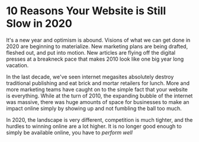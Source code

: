 # 10 Reasons Your Website is Still Slow in 2020

It's a new year and optimism is abound. Visions of what we can get done in 2020 are beginning to materialize. New marketing plans are being drafted, fleshed out, and put into motion. New articles are flying off the digital presses at a breakneck pace that makes 2010 look like one big year long vacation.

In the last decade, we've seen internet megasites absolutely destroy traditional publishing and eat brick and mortar retailers for lunch. More and more marketing teams have caught on to the simple fact that your website is everything.
While at the turn of 2010, the expanding bubble of the internet was massive, there was huge amounts of space for businesses to make an impact online simply by showing up and not fumbling the ball too much.

In 2020, the landscape is very different, competition is much tighter, and the hurdles to winning online are a lot higher. It is no longer good enough to simply be available online, you have to *perform well*

<!--stackedit_data:
eyJoaXN0b3J5IjpbLTE5NjE1OTcxOTRdfQ==
-->